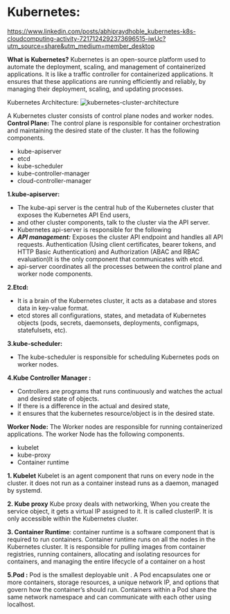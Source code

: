 # Kubernetes:

https://www.linkedin.com/posts/abhipraydhoble_kubernetes-k8s-cloudcomputing-activity-7217124292373696515-iwUc?utm_source=share&utm_medium=member_desktop

**What is Kubernetes?**
Kubernetes is an open-source platform used to automate the deployment, scaling, and management of containerized applications. It is like a traffic controller for containerized applications. It ensures that these applications are running efficiently and reliably, by managing their deployment, scaling, and updating processes. 

Kubernetes Architecture:
![kubernetes-cluster-architecture](https://github.com/abhipraydhoble/devops-B-34/assets/122669982/5eddf6eb-2bd3-4e57-9f3b-90e7567fca84)


A Kubernetes cluster consists of control plane nodes and worker nodes.
**Control Plane:** The control plane is responsible for container orchestration and maintaining the desired state of the cluster. It has the following components.

- kube-apiserver
- etcd
- kube-scheduler
- kube-controller-manager
- cloud-controller-manager
  
**1.kube-apiserver:**
- The kube-api server is the central hub of the Kubernetes cluster that exposes the Kubernetes API End users,
- and other cluster components, talk to the cluster via the API server.
- Kubernetes api-server is responsible for the following
- ***API management:*** Exposes the cluster API endpoint and handles all API requests.
    Authentication (Using client certificates, bearer tokens, and HTTP Basic Authentication)
    and Authorization (ABAC and RBAC evaluation)It is the only component that communicates with etcd.
- api-server coordinates all the processes between the control plane and worker node components.
  
**2.Etcd:**
- It is a brain of the Kubernetes cluster, it acts as a database and stores data in key-value format.
- etcd stores all configurations, states, and metadata of Kubernetes objects (pods, secrets, daemonsets, deployments, configmaps, statefulsets, etc).
  
**3.kube-scheduler:**
- The kube-scheduler is responsible for scheduling Kubernetes pods on worker nodes.
  
**4.Kube Controller Manager :** 
- Controllers are programs that runs continuously and watches the actual and desired state of objects.
- If there is a difference in the actual and desired state,
- it ensures that the kubernetes resource/object is in the desired state.
  
**Worker Node:**
The Worker nodes are responsible for running containerized applications. The worker Node has the following components.
- kubelet
- kube-proxy
- Container runtime

**1. Kubelet**
Kubelet is an agent component that runs on every node in the cluster. it does not run as a container instead runs as a daemon, managed by systemd.

**2. Kube proxy**
Kube proxy deals with networking, When you create the service object, 
it gets a virtual IP assigned to it. It is called clusterIP. 
It is only accessible within the Kubernetes cluster.

**3. Container Runtime**:
container runtime is a software component that is required to run containers. 
Container runtime runs on all the nodes in the Kubernetes cluster. 
It is responsible for pulling images from container registries,
running containers, allocating and isolating resources for containers, 
and managing the entire lifecycle of a container on a host

**5.Pod :**
Pod is the smallest deployable unit . A Pod encapsulates one or more containers, storage resources, 
a unique network IP, and options that govern how the container’s should run. 
Containers within a Pod share the same network namespace and can communicate with each other using localhost.
